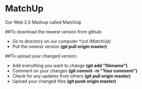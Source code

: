 # MatchUp
Our Web 2.0 Mashup called MatchUp

##To download the newest version from github:
* Go to directory on our computer			**(cd */MatchUp)**
* Pull the newest version							**(git pull origin master)**

##To upload your changed version:
* Add everything you want to change		**(git add "filename")**
* Comment on your changes							**(git commit -m "Your comment")**
* Check for any updates from others   **(git pull origin master)**
* Upload your changed files						**(git push origin master)**
